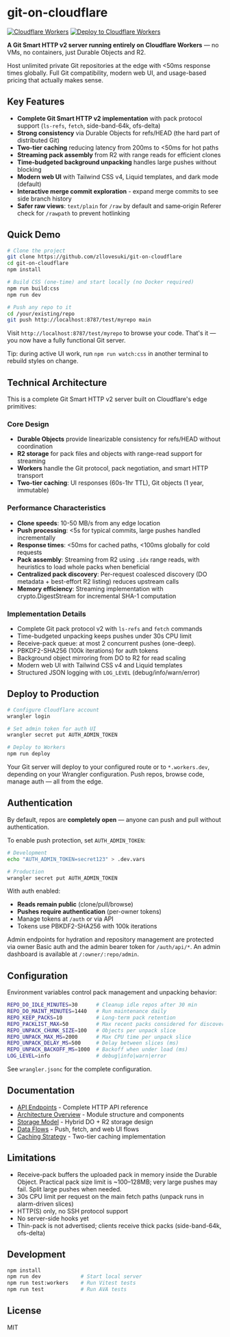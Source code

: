 # git-on-cloudflare

[![Cloudflare Workers](https://img.shields.io/badge/Cloudflare-Workers-f38020?logo=cloudflare&logoColor=white)](https://developers.cloudflare.com/workers/)
[![Deploy to Cloudflare Workers](https://deploy.workers.cloudflare.com/button)](https://deploy.workers.cloudflare.com/?url=https://github.com/zllovesuki/git-on-cloudflare)

**A Git Smart HTTP v2 server running entirely on Cloudflare Workers** — no VMs, no containers, just Durable Objects and R2.

Host unlimited private Git repositories at the edge with <50ms response times globally. Full Git compatibility, modern web UI, and usage-based pricing that actually makes sense.

## Key Features

- **Complete Git Smart HTTP v2 implementation** with pack protocol support (`ls-refs`, `fetch`, side-band-64k, ofs-delta)
- **Strong consistency** via Durable Objects for refs/HEAD (the hard part of distributed Git)
- **Two-tier caching** reducing latency from 200ms to <50ms for hot paths
- **Streaming pack assembly** from R2 with range reads for efficient clones
- **Time-budgeted background unpacking** handles large pushes without blocking
- **Modern web UI** with Tailwind CSS v4, Liquid templates, and dark mode (default)
- **Interactive merge commit exploration** - expand merge commits to see side branch history
- **Safer raw views**: `text/plain` for `/raw` by default and same‑origin Referer check for `/rawpath` to prevent hotlinking

## Quick Demo

```bash
# Clone the project
git clone https://github.com/zllovesuki/git-on-cloudflare
cd git-on-cloudflare
npm install

# Build CSS (one‑time) and start locally (no Docker required)
npm run build:css
npm run dev

# Push any repo to it
cd /your/existing/repo
git push http://localhost:8787/test/myrepo main
```

Visit `http://localhost:8787/test/myrepo` to browse your code. That's it — you now have a fully functional Git server.

Tip: during active UI work, run `npm run watch:css` in another terminal to rebuild styles on change.

## Technical Architecture

This is a complete Git Smart HTTP v2 server built on Cloudflare's edge primitives:

### Core Design

- **Durable Objects** provide linearizable consistency for refs/HEAD without coordination
- **R2 storage** for pack files and objects with range-read support for streaming
- **Workers** handle the Git protocol, pack negotiation, and smart HTTP transport
- **Two-tier caching**: UI responses (60s-1hr TTL), Git objects (1 year, immutable)

### Performance Characteristics

- **Clone speeds**: 10-50 MB/s from any edge location
- **Push processing**: <5s for typical commits, large pushes handled incrementally
- **Response times**: <50ms for cached paths, <100ms globally for cold requests
- **Pack assembly**: Streaming from R2 using `.idx` range reads, with heuristics to load whole packs when beneficial
- **Centralized pack discovery**: Per-request coalesced discovery (DO metadata + best-effort R2 listing) reduces upstream calls
- **Memory efficiency**: Streaming implementation with crypto.DigestStream for incremental SHA-1 computation

### Implementation Details

- Complete Git pack protocol v2 with `ls-refs` and `fetch` commands
- Time-budgeted unpacking keeps pushes under 30s CPU limit
- Receive-pack queue: at most 2 concurrent pushes (one-deep).
- PBKDF2-SHA256 (100k iterations) for auth tokens
- Background object mirroring from DO to R2 for read scaling
- Modern web UI with Tailwind CSS v4 and Liquid templates
- Structured JSON logging with `LOG_LEVEL` (debug/info/warn/error)

## Deploy to Production

```bash
# Configure Cloudflare account
wrangler login

# Set admin token for auth UI
wrangler secret put AUTH_ADMIN_TOKEN

# Deploy to Workers
npm run deploy
```

Your Git server will deploy to your configured route or to `*.workers.dev`, depending on your Wrangler configuration. Push repos, browse code, manage auth — all from the edge.

## Authentication

By default, repos are **completely open** — anyone can push and pull without authentication.

To enable push protection, set `AUTH_ADMIN_TOKEN`:

```bash
# Development
echo "AUTH_ADMIN_TOKEN=secret123" > .dev.vars

# Production
wrangler secret put AUTH_ADMIN_TOKEN
```

With auth enabled:

- **Reads remain public** (clone/pull/browse)
- **Pushes require authentication** (per-owner tokens)
- Manage tokens at `/auth` or via API
- Tokens use PBKDF2-SHA256 with 100k iterations

Admin endpoints for hydration and repository management are protected via owner Basic auth and the admin bearer token for `/auth/api/*`. An admin dashboard is available at `/:owner/:repo/admin`.

## Configuration

Environment variables control pack management and unpacking behavior:

```bash
REPO_DO_IDLE_MINUTES=30      # Cleanup idle repos after 30 min
REPO_DO_MAINT_MINUTES=1440   # Run maintenance daily
REPO_KEEP_PACKS=10           # Long-term pack retention
REPO_PACKLIST_MAX=50         # Max recent packs considered for discovery
REPO_UNPACK_CHUNK_SIZE=100   # Objects per unpack slice
REPO_UNPACK_MAX_MS=2000      # Max CPU time per unpack slice
REPO_UNPACK_DELAY_MS=500     # Delay between slices (ms)
REPO_UNPACK_BACKOFF_MS=1000  # Backoff when under load (ms)
LOG_LEVEL=info               # debug|info|warn|error
```

See `wrangler.jsonc` for the complete configuration.

## Documentation

- [API Endpoints](docs/api-endpoints.md) - Complete HTTP API reference
- [Architecture Overview](docs/architecture.md) - Module structure and components
- [Storage Model](docs/storage.md) - Hybrid DO + R2 storage design
- [Data Flows](docs/data-flows.md) - Push, fetch, and web UI flows
- [Caching Strategy](docs/caching.md) - Two-tier caching implementation

## Limitations

- Receive-pack buffers the uploaded pack in memory inside the Durable Object. Practical pack size limit is ~100–128MB; very large pushes may fail. Split large pushes when needed.
- 30s CPU limit per request on the main fetch paths (unpack runs in alarm-driven slices)
- HTTP(S) only, no SSH protocol support
- No server-side hooks yet
- Thin-pack is not advertised; clients receive thick packs (side-band-64k, ofs-delta)

## Development

```bash
npm install
npm run dev             # Start local server
npm run test:workers    # Run Vitest tests
npm run test            # Run AVA tests
```

## License

MIT
